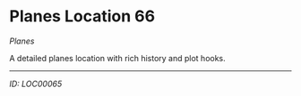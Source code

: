 # Planes Location 66

*Planes*

A detailed planes location with rich history and plot hooks.

---
*ID: LOC00065*